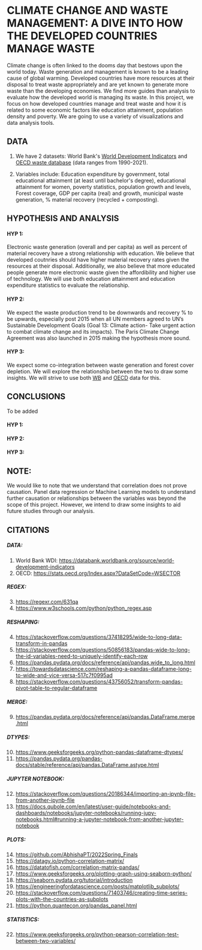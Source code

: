 # CLIMATE CHANGE AND WASTE MANAGEMENT: A DIVE INTO HOW THE DEVELOPED COUNTRIES MANAGE WASTE
Climate change is often linked to the dooms day that bestows upon the world today. Waste generation and management is known to be a leading cause of global warming. Developed countries have more resources at their disposal to treat waste appropriately and are yet known to generate more waste than the developing economies. We find more guides than analysis to evaluate how the developed world is managing its waste. In this project, we focus on how developed countries manage and treat waste and how it is related to some economic factors like education attainment, population density and poverty. We are going to use a variety of visualizations and data analysis tools. 

## DATA 
1. We have 2 datasets: World Bank's [World Development Indicators](https://databank.worldbank.org/source/world-development-indicators) and [OECD waste database](https://stats.oecd.org/Index.aspx?DataSetCode=WSECTOR) (data ranges from 1990-2021).

2. Variables include: Education expenditure by government, total educational attainment (at least until bachelor's degree), educational attainment for women, poverty statistics, population growth and levels, Forest coverage, GDP per capita (real) and growth, municipal waste generation, % material recovery (recycled + composting).

## HYPOTHESIS AND ANALYSIS
#### HYP 1: 
Electronic waste generation (overall and per capita) as well as percent of material recovery have a strong relationship with education. We believe that developed coutnries should have higher material recovery rates given the resources at their disposal. Additionally, we also believe that more educated people generate more electronic waste given the affordibility and higher use of technology. We will use both education attainment and education expenditure statistics to evaluate the relationship. 

#### HYP 2: 
We expect the waste production trend to be downwards and recovery % to be upwards, especially post 2015 when all UN members agreed to UN’s Sustainable Development Goals (Goal 13: Climate action- Take urgent action to combat climate change and its impacts). The Paris Climate Change Agreement was also launched in 2015 making the hypothesis more sound. 

#### HYP 3: 
We expect some co-integration between waste generation and forest cover depletion. We will explore the relationship between the two to draw some insights. We will strive to use both [WB](https://databank.worldbank.org/source/world-development-indicators) and [OECD](https://stats.oecd.org/Index.aspx?DataSetCode=WSECTOR) data for this.


## CONCLUSIONS
To be added
#### HYP 1: 

#### HYP 2:

#### HYP 3: 


## NOTE: 
We would like to note that we understand that correlation does not prove causation. Panel data regression or Machine Learning models to understand further causation or relationships between the variables was beyond the scope of this project. However, we intend to draw some insights to aid future studies through our analysis. 

## CITATIONS
##### DATA:
1. World Bank WDI: https://databank.worldbank.org/source/world-development-indicators
2. OECD: https://stats.oecd.org/Index.aspx?DataSetCode=WSECTOR

##### REGEX: 
3. https://regexr.com/631qa
4. https://www.w3schools.com/python/python_regex.asp

##### RESHAPING:
4. https://stackoverflow.com/questions/37418295/wide-to-long-data-transform-in-pandas
5. https://stackoverflow.com/questions/50856183/pandas-wide-to-long-the-id-variables-need-to-uniquely-identify-each-row
6. https://pandas.pydata.org/docs/reference/api/pandas.wide_to_long.html
7. https://towardsdatascience.com/reshaping-a-pandas-dataframe-long-to-wide-and-vice-versa-517c7f0995ad
8. https://stackoverflow.com/questions/43756052/transform-pandas-pivot-table-to-regular-dataframe

##### MERGE:
9. https://pandas.pydata.org/docs/reference/api/pandas.DataFrame.merge.html

##### DTYPES: 
10. https://www.geeksforgeeks.org/python-pandas-dataframe-dtypes/
11. https://pandas.pydata.org/pandas-docs/stable/reference/api/pandas.DataFrame.astype.html

##### JUPYTER NOTEBOOK: 
12. https://stackoverflow.com/questions/20186344/importing-an-ipynb-file-from-another-ipynb-file
13. https://docs.qubole.com/en/latest/user-guide/notebooks-and-dashboards/notebooks/jupyter-notebooks/running-jupy-notebooks.html#running-a-jupyter-notebook-from-another-jupyter-notebook

##### PLOTS: 
14. https://github.com/AbhishaPT/2022Spring_Finals
15. https://datagy.io/python-correlation-matrix/
16. https://datatofish.com/correlation-matrix-pandas/
17. https://www.geeksforgeeks.org/plotting-graph-using-seaborn-python/
18. https://seaborn.pydata.org/tutorial/introduction
19. https://engineeringfordatascience.com/posts/matplotlib_subplots/
20. https://stackoverflow.com/questions/71403746/creating-time-series-plots-with-the-countries-as-subplots
21. https://python.quantecon.org/pandas_panel.html

##### STATISTICS: 
22. https://www.geeksforgeeks.org/python-pearson-correlation-test-between-two-variables/
